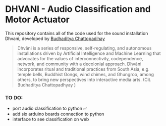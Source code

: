 # DHVANI - Audio Classification and Motor Actuator
This repository contains all of the code used for the sound installation Dhvani, developed by [Budhaditya Chattopadihay](https://budhaditya.org/projects/connecting-resonances/dhvani/)


> Dhvāni is a series of responsive, self-regulating, and autonomous installations driven by Artificial Intelligence and Machine Learning that advocates for the values of interconnectivity, codependence, network, and community with a decolonial approach. Dhvāni incorporates ritual and traditional practices from South Asia, e.g. temple bells, Buddhist Gongs, wind chimes, and Ghungroo, among others, to bring new perspectives into interactive media arts. (Cit. Budhaditya Chattopadhyay )

### TO DO:
* port audio classification to python ✅
* add six arduino boards connection to python
* interface to see classification on web
